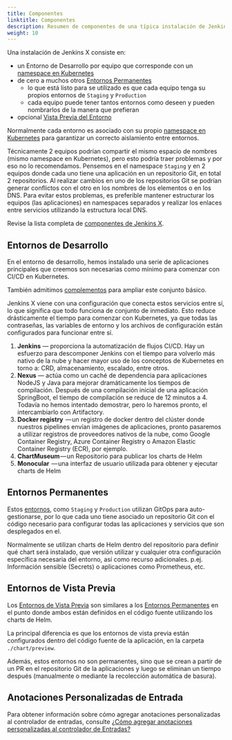 ```yaml
---
title: Componentes
linktitle: Componentes
description: Resumen de componentes de una típica instalación de Jenkins X
weight: 10
---
```


Una instalación de Jenkins X consiste en:

* un Entorno de Desarrollo por equipo que corresponde con un [namespace en Kubernetes](https://kubernetes.io/docs/concepts/overview/working-with-objects/namespaces/)
* de cero a muchos otros [Entornos Permanentes](/es/about/concepts/features/#entornos)
  * lo que está listo para se utilizado es que cada equipo tenga su propios entornos de `Staging` y `Production`
  * cada equipo puede tener tantos entornos como deseen y pueden nombrarlos de la manera que prefieran
* opcional [Vista Previa del Entorno](/es/about/concepts/features/#entornos-de-vista-previa)

Normalmente cada entorno es asociado con su propio [namespace en Kubernetes](https://kubernetes.io/docs/concepts/overview/working-with-objects/namespaces/) para garantizar un correcto aislamiento entre entornos.

Técnicamente 2 equipos podrían compartir el mismo espacio de nombres (mismo namespace en Kubernetes), pero esto podría traer problemas y por eso no lo recomendamos. Pensemos en el namespace `Staging` y en 2 equipos donde cada uno tiene una aplicación en un repositorio Git, en total 2 repositorios. Al realizar cambios en uno de los repositorios Git se podrían generar conflictos con el otro en los nombres de los elementos o en los DNS. Para evitar estos problemas, es preferible mantener estructurar los equipos (las aplicaciones) en namespaces separados y realizar los enlaces entre servicios utilizando la estructura local DNS.

Revise la lista completa de [componentes de Jenkins X](/docs/reference/components/).

## Entornos de Desarrollo

En el entorno de desarrollo, hemos instalado una serie de aplicaciones principales que creemos son necesarias como mínimo para comenzar con CI/CD en Kubernetes.

También admitimos [complementos](/es/about/concepts/features/#aplicaciones) para ampliar este conjunto básico.

Jenkins X viene con una configuración que conecta estos servicios entre sí, lo que significa que todo funciona de conjunto de inmediato. Esto reduce drásticamente el tiempo para comenzar con Kubernetes, ya que todas las contraseñas, las variables de entorno y los archivos de configuración están configurados para funcionar entre sí.

1. __Jenkins__ — proporciona la automatización de flujos CI/CD. Hay un esfuerzo para descomponer Jenkins con el tiempo para volverlo más nativo de la nube y hacer mayor uso de los conceptos de Kubernetes en torno a: CRD, almacenamiento, escalado, entre otros.
2. __Nexus__ — actúa como un caché de dependencia para aplicaciones NodeJS y Java para mejorar dramáticamente los tiempos de compilación. Después de una compilación inicial de una aplicación SpringBoot, el tiempo de compilación se reduce de 12 minutos a 4. Todavía no hemos intentado demostrar, pero lo haremos pronto, el intercambiarlo con Artifactory.
3. __Docker registry__  — un registro de docker dentro del clúster donde nuestros pipelines envían imágenes de aplicaciones, pronto pasaremos a utilizar registros de proveedores nativos de la nube, como Google Container Registry, Azure Container Registry o Amazon Elastic Container Registry (ECR), por ejemplo.
4. __ChartMuseum__ — un Repositorio para publicar los charts de Helm
5. __Monocular__  — una interfaz de usuario utilizada para obtener y ejecutar charts de Helm

## Entornos Permanentes

Estos [entornos](/es/about/concepts/features/#entornos), como `Staging` y `Production` utilizan GitOps para auto-gestionarse, por lo que cada uno tiene asociado un repositorio Git con el código necesario para configurar todas las aplicaciones y servicios que son desplegados en el.

Normalmente se utilizan charts de Helm dentro del repositorio para definir qué chart será instalado, que versión utilizar y cualquier otra configuración específica necesaria del entorno, así como recurso adicionales. p.ej. Información sensible (Secrets) o aplicaciones como Prometheus, etc.

## Entornos de Vista Previa

Los [Entornos de Vista Previa](/es/about/concepts/features/#entornos-de-vista-previa) son similares a los [Entornos Permanentes](/es/about/concepts/features/#entornos) en el punto donde ambos están definidos en el código fuente utilizando los charts de Helm.

La principal diferencia es que los entornos de vista previa están configurados dentro del código fuente de la aplicación, en la carpeta `./chart/preview`.

Además, estos entornos no son permanentes, sino que se crean a partir de un PR en el repositorio Git de la aplicaciones y luego se eliminan un tiempo después (manualmente o mediante la recolección automática de basura).

## Anotaciones Personalizadas de Entrada

Para obtener información sobre cómo agregar anotaciones personalizadas al controlador de entradas, consulte [¿Cómo agregar anotaciones personalizadas al controlador de Entradas?](/docs/resources/faq/using/#how-to-add-custom-annotations-to-ingress-controller)